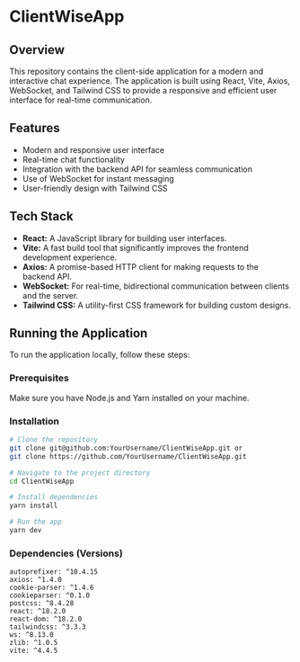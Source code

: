 # ClientWiseApp

## Overview

This repository contains the client-side application for a modern and interactive chat experience. The application is built using React, Vite, Axios, WebSocket, and Tailwind CSS to provide a responsive and efficient user interface for real-time communication.

## Features

- Modern and responsive user interface
- Real-time chat functionality
- Integration with the backend API for seamless communication
- Use of WebSocket for instant messaging
- User-friendly design with Tailwind CSS

## Tech Stack

- **React:** A JavaScript library for building user interfaces.
- **Vite:** A fast build tool that significantly improves the frontend development experience.
- **Axios:** A promise-based HTTP client for making requests to the backend API.
- **WebSocket:** For real-time, bidirectional communication between clients and the server.
- **Tailwind CSS:** A utility-first CSS framework for building custom designs.

## Running the Application

To run the application locally, follow these steps:

### Prerequisites

Make sure you have Node.js and Yarn installed on your machine.

### Installation

```bash
# Clone the repository
git clone git@github.com:YourUsername/ClientWiseApp.git or
git clone https://github.com/YourUsername/ClientWiseApp.git

# Navigate to the project directory
cd ClientWiseApp

# Install dependencies
yarn install

# Run the app
yarn dev
```

### Dependencies (Versions)

    autoprefixer: ^10.4.15
    axios: ^1.4.0
    cookie-parser: ^1.4.6
    cookieparser: ^0.1.0
    postcss: ^8.4.28
    react: ^18.2.0
    react-dom: ^18.2.0
    tailwindcss: ^3.3.3
    ws: ^8.13.0
    zlib: ^1.0.5
    vite: ^4.4.5
